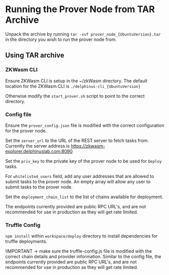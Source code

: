 # Running the Prover Node from TAR Archive

Unpack the archive by running `tar -xvf prover_node_{UbuntuVersion}.tar` in the directory you wish to run the prover node from.

## Using TAR archive

### ZKWasm CLI

Ensure ZKWasm CLI is setup in the ~/zkWasm directory.
The default location for the ZKWasm CLI is `./delphinus-cli_{UbuntuVersion}`

Otherwise modify the `start_prover.sh` script to point to the correct directory.

### Config file

Ensure the `prover_config.json` file is modified with the correct configuration for the prover node.

Set the `server_url` to the URL of the REST server to fetch tasks from. Currently the server address is https://zkwasm-explorer.delphinuslab.com:8090

Set the `priv_key` to the private key of the prover node to be used for `Deploy` tasks.

For `whitelisted_users` field, add any user addresses that are allowed to submit tasks to the prover node.
An empty array will allow any user to submit tasks to the prover node.

Set the `deployment_chain_list` to the list of chains available for deployment.

The endpoints currently provided are public RPC URL's, and are not recommended for use in production as they will get rate limited.

### Truffle Config

`npm install` within `workspace/deploy` directory to install dependencies for truffle deployments.

!IMPORTANT -> make sure the truffle-config.js file is modified with the correct chain details and provider information.
Similar to the config file, the endpoints currently provided are public RPC URL's, and are not recommended for use in production as they will get rate limited.
